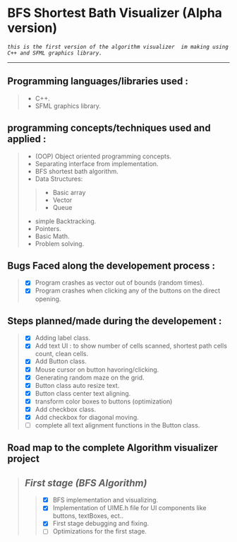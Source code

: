 # BFS Shortest Bath Visualizer (Alpha version)
*`this is the first version of the algorithm visualizer 
im making using C++ and SFML graphics library.`*

---
## Programming languages/libraries used :
> - C++.
> - SFML graphics library.

## programming concepts/techniques used and applied :
> - (OOP) Object oriented programming concepts.
> - Separating interface from implementation.
> - BFS shortest bath algorithm.
> - Data Structures:
>> - Basic array
>>	- Vector
>>	- Queue
> - simple Backtracking.
> - Pointers.
> - Basic Math.
> - Problem solving.
	

## Bugs Faced along the developement process :
> - [x] Program crashes as vector out of bounds (random times). 
> - [x] Program crashes when clicking any of the buttons on the direct opening.

## Steps planned/made during the developement :
> - [x] Adding label class.
> - [x] Add text UI : to show number of cells scanned, shortest path cells count, clean cells. 
> - [x] Add Button class.
> - [x] Mouse cursor on button havoring/clicking.
> - [x] Generating random maze on the grid.	
> - [x] Button class auto resize text.
> - [x] Button class center text aligning.
> - [x] transform color boxes to buttons (optimization)
> - [x] Add checkbox class.
> - [x] Add checkbox for diagonal moving.
> - [ ] complete all text alignment	functions in the Button class.

## Road map to the complete Algorithm visualizer project
> ## *First stage (BFS Algorithm)*
>> - [x] BFS implementation and visualizing.
>> - [x] Implementation of UIME.h file for UI components like buttons, textBoxes, ect..
>> - [x] First stage debugging and fixing.
>> - [ ] Optimizations for the first stage.
